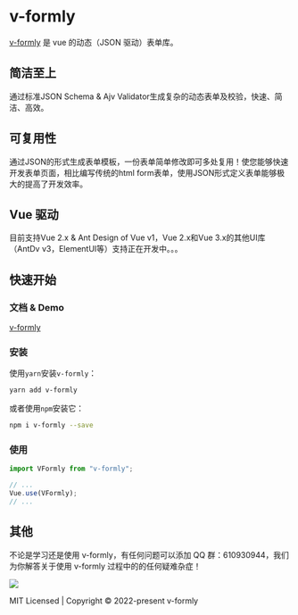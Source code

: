 # v-formly

[v-formly](https://kevinzhang19870314.github.io/v-formly/zh/) 是 vue 的动态（JSON 驱动）表单库。

<div class="features">
  <div class="feature">
    <h2>简洁至上</h2>
    <p>通过标准JSON Schema & Ajv Validator生成复杂的动态表单及校验，快速、简洁、高效。</p>
  </div>
  <div class="feature">
    <h2>可复用性</h2>
    <p>通过JSON的形式生成表单模板，一份表单简单修改即可多处复用！使您能够快速开发表单页面，相比编写传统的html form表单，使用JSON形式定义表单能够极大的提高了开发效率。</p>
  </div>
  <div class="feature">
    <h2>Vue 驱动</h2>
    <p>目前支持Vue 2.x & Ant Design of Vue v1，Vue 2.x和Vue 3.x的其他UI库（AntDv v3，ElementUI等）支持正在开发中。。。</p>
  </div>
</div>

## 快速开始

### 文档 & Demo

[v-formly](https://kevinzhang19870314.github.io/v-formly/zh/)

### 安装

使用`yarn`安装`v-formly`：

```sh
yarn add v-formly
```

或者使用`npm`安装它：

```sh
npm i v-formly --save
```

### 使用

```js
import VFormly from "v-formly";

// ...
Vue.use(VFormly);
// ...
```

## 其他

不论是学习还是使用 v-formly，有任何问题可以添加 QQ 群：610930944，我们为你解答关于使用 v-formly 过程中的的任何疑难杂症！

<img src="https://github.com/KevinZhang19870314/v-formly/blob/main/public/qq.jpg" />

MIT Licensed | Copyright © 2022-present v-formly
